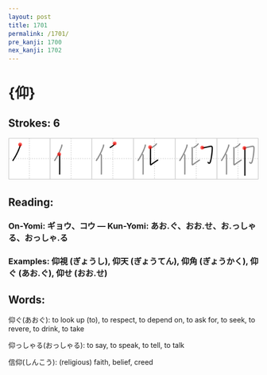 ```yaml
---
layout: post
title: 1701
permalink: /1701/
pre_kanji: 1700
nex_kanji: 1702
---
```


# {仰}

## Strokes: 6

<div class="stroke"><img src="../images/E4BBB0.png" /></div>

## Reading:

### On-Yomi: ギョウ、コウ &mdash; Kun-Yomi: あお.ぐ、おお.せ、お.っしゃる、おっしゃ.る

### Examples: 仰視 (ぎょうし), 仰天 (ぎょうてん), 仰角 (ぎょうかく), 仰ぐ (あお.ぐ), 仰せ (おお.せ)

## Words:

仰ぐ(あおぐ): to look up (to), to respect, to depend on, to ask for, to seek, to revere, to drink, to take

仰っしゃる(おっしゃる): to say, to speak, to tell, to talk

信仰(しんこう): (religious) faith, belief, creed
